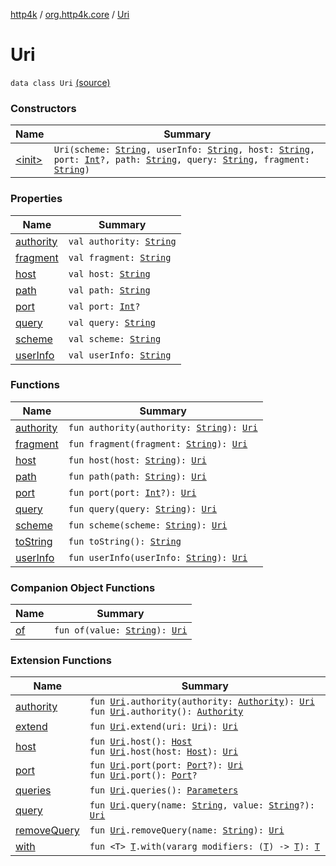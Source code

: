 [http4k](../../index.md) / [org.http4k.core](../index.md) / [Uri](./index.md)

# Uri

`data class Uri` [(source)](https://github.com/http4k/http4k/blob/master/http4k-core/src/main/kotlin/org/http4k/core/Uri.kt#L8)

### Constructors

| Name | Summary |
|---|---|
| [&lt;init&gt;](-init-.md) | `Uri(scheme: `[`String`](https://kotlinlang.org/api/latest/jvm/stdlib/kotlin/-string/index.html)`, userInfo: `[`String`](https://kotlinlang.org/api/latest/jvm/stdlib/kotlin/-string/index.html)`, host: `[`String`](https://kotlinlang.org/api/latest/jvm/stdlib/kotlin/-string/index.html)`, port: `[`Int`](https://kotlinlang.org/api/latest/jvm/stdlib/kotlin/-int/index.html)`?, path: `[`String`](https://kotlinlang.org/api/latest/jvm/stdlib/kotlin/-string/index.html)`, query: `[`String`](https://kotlinlang.org/api/latest/jvm/stdlib/kotlin/-string/index.html)`, fragment: `[`String`](https://kotlinlang.org/api/latest/jvm/stdlib/kotlin/-string/index.html)`)` |

### Properties

| Name | Summary |
|---|---|
| [authority](authority.md) | `val authority: `[`String`](https://kotlinlang.org/api/latest/jvm/stdlib/kotlin/-string/index.html) |
| [fragment](fragment.md) | `val fragment: `[`String`](https://kotlinlang.org/api/latest/jvm/stdlib/kotlin/-string/index.html) |
| [host](host.md) | `val host: `[`String`](https://kotlinlang.org/api/latest/jvm/stdlib/kotlin/-string/index.html) |
| [path](path.md) | `val path: `[`String`](https://kotlinlang.org/api/latest/jvm/stdlib/kotlin/-string/index.html) |
| [port](port.md) | `val port: `[`Int`](https://kotlinlang.org/api/latest/jvm/stdlib/kotlin/-int/index.html)`?` |
| [query](query.md) | `val query: `[`String`](https://kotlinlang.org/api/latest/jvm/stdlib/kotlin/-string/index.html) |
| [scheme](scheme.md) | `val scheme: `[`String`](https://kotlinlang.org/api/latest/jvm/stdlib/kotlin/-string/index.html) |
| [userInfo](user-info.md) | `val userInfo: `[`String`](https://kotlinlang.org/api/latest/jvm/stdlib/kotlin/-string/index.html) |

### Functions

| Name | Summary |
|---|---|
| [authority](authority.md) | `fun authority(authority: `[`String`](https://kotlinlang.org/api/latest/jvm/stdlib/kotlin/-string/index.html)`): `[`Uri`](./index.md) |
| [fragment](fragment.md) | `fun fragment(fragment: `[`String`](https://kotlinlang.org/api/latest/jvm/stdlib/kotlin/-string/index.html)`): `[`Uri`](./index.md) |
| [host](host.md) | `fun host(host: `[`String`](https://kotlinlang.org/api/latest/jvm/stdlib/kotlin/-string/index.html)`): `[`Uri`](./index.md) |
| [path](path.md) | `fun path(path: `[`String`](https://kotlinlang.org/api/latest/jvm/stdlib/kotlin/-string/index.html)`): `[`Uri`](./index.md) |
| [port](port.md) | `fun port(port: `[`Int`](https://kotlinlang.org/api/latest/jvm/stdlib/kotlin/-int/index.html)`?): `[`Uri`](./index.md) |
| [query](query.md) | `fun query(query: `[`String`](https://kotlinlang.org/api/latest/jvm/stdlib/kotlin/-string/index.html)`): `[`Uri`](./index.md) |
| [scheme](scheme.md) | `fun scheme(scheme: `[`String`](https://kotlinlang.org/api/latest/jvm/stdlib/kotlin/-string/index.html)`): `[`Uri`](./index.md) |
| [toString](to-string.md) | `fun toString(): `[`String`](https://kotlinlang.org/api/latest/jvm/stdlib/kotlin/-string/index.html) |
| [userInfo](user-info.md) | `fun userInfo(userInfo: `[`String`](https://kotlinlang.org/api/latest/jvm/stdlib/kotlin/-string/index.html)`): `[`Uri`](./index.md) |

### Companion Object Functions

| Name | Summary |
|---|---|
| [of](of.md) | `fun of(value: `[`String`](https://kotlinlang.org/api/latest/jvm/stdlib/kotlin/-string/index.html)`): `[`Uri`](./index.md) |

### Extension Functions

| Name | Summary |
|---|---|
| [authority](../authority.md) | `fun `[`Uri`](./index.md)`.authority(authority: `[`Authority`](../../org.http4k.cloudnative.env/-authority/index.md)`): `[`Uri`](./index.md)<br>`fun `[`Uri`](./index.md)`.authority(): `[`Authority`](../../org.http4k.cloudnative.env/-authority/index.md) |
| [extend](../extend.md) | `fun `[`Uri`](./index.md)`.extend(uri: `[`Uri`](./index.md)`): `[`Uri`](./index.md) |
| [host](../host.md) | `fun `[`Uri`](./index.md)`.host(): `[`Host`](../../org.http4k.cloudnative.env/-host/index.md)<br>`fun `[`Uri`](./index.md)`.host(host: `[`Host`](../../org.http4k.cloudnative.env/-host/index.md)`): `[`Uri`](./index.md) |
| [port](../port.md) | `fun `[`Uri`](./index.md)`.port(port: `[`Port`](../../org.http4k.cloudnative.env/-port/index.md)`?): `[`Uri`](./index.md)<br>`fun `[`Uri`](./index.md)`.port(): `[`Port`](../../org.http4k.cloudnative.env/-port/index.md)`?` |
| [queries](../queries.md) | `fun `[`Uri`](./index.md)`.queries(): `[`Parameters`](../-parameters.md) |
| [query](../query.md) | `fun `[`Uri`](./index.md)`.query(name: `[`String`](https://kotlinlang.org/api/latest/jvm/stdlib/kotlin/-string/index.html)`, value: `[`String`](https://kotlinlang.org/api/latest/jvm/stdlib/kotlin/-string/index.html)`?): `[`Uri`](./index.md) |
| [removeQuery](../remove-query.md) | `fun `[`Uri`](./index.md)`.removeQuery(name: `[`String`](https://kotlinlang.org/api/latest/jvm/stdlib/kotlin/-string/index.html)`): `[`Uri`](./index.md) |
| [with](../with.md) | `fun <T> `[`T`](../with.md#T)`.with(vararg modifiers: (`[`T`](../with.md#T)`) -> `[`T`](../with.md#T)`): `[`T`](../with.md#T) |
